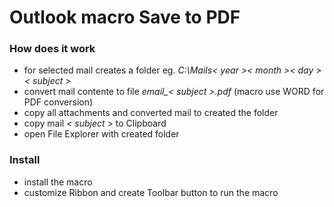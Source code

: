 # Outlook macro Save to PDF

### How does it work
- for selected mail creates a folder eg. *C:\Mails\< year >\< month >\< day >\< subject >*
- convert mail contente to file *email_< subject >.pdf* (macro use WORD for PDF conversion)
- copy all attachments and converted mail to created the folder
- copy mail *< subject >* to Clipboard
- open File Explorer with created folder

### Install
- install the macro
- customize Ribbon and create Toolbar button to run the macro
